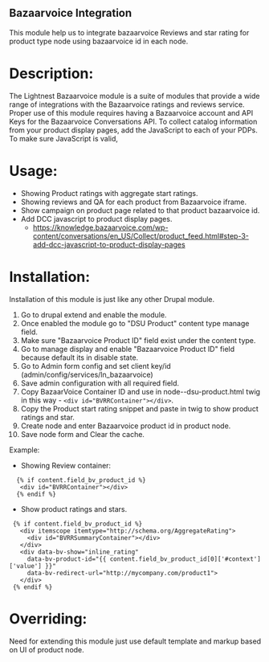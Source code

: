 ## Bazaarvoice Integration
This module help us to integrate bazaarvoice Reviews and star rating for product type node using bazaarvoice id in each node.

Description:
============
The Lightnest Bazaarvoice module is a suite of modules that provide a wide range of integrations with the Bazaarvoice ratings and reviews service. 
Proper use of this module requires having a Bazaarvoice account and API Keys for the Bazaarvoice Conversations API.
To collect catalog information from your product display pages, add the JavaScript to each of your PDPs. To make sure JavaScript is valid,

Usage:
======
- Showing Product ratings with aggregate start ratings.
- Showing reviews and QA for each product from Bazaarvoice iframe.
- Show campaign on product page related to that product bazaarvoice id.
- Add DCC javascript to product display pages.
	- https://knowledge.bazaarvoice.com/wp-content/conversations/en_US/Collect/product_feed.html#step-3-add-dcc-javascript-to-product-display-pages

Installation:
=============

Installation of this module is just like any other Drupal module.

1) Go to drupal extend and enable the module.
2) Once enabled the module go to "DSU Product" content type manage field.
3) Make sure "Bazaarvoice Product ID" field exist under the content type.
4) Go to manage display and enable "Bazaarvoice Product ID" field because default its in disable state.
5) Go to Admin form config and set client key/id (admin/config/services/ln_bazaarvoice)
6) Save admin configuration with all required field.
7) Copy BazaarVoice Container ID and use in node--dsu-product.html twig in this way -  ````<div id="BVRRContainer"></div>````.
8) Copy the Product start rating snippet and paste in twig to show product ratings and star.
9) Create node and enter Bazaarvoice product id in product node.
10) Save node form and Clear the cache.

Example:
- Showing Review container:
 ````
   {% if content.field_bv_product_id %}
    <div id="BVRRContainer"></div>
   {% endif %}
 ````
- Show product ratings and stars.
````
 {% if content.field_bv_product_id %}
   <div itemscope itemtype="http://schema.org/AggregateRating">
     <div id="BVRRSummaryContainer"></div>
   </div>
   <div data-bv-show="inline_rating"
     data-bv-product-id="{{ content.field_bv_product_id[0]['#context']['value'] }}"
     data-bv-redirect-url="http://mycompany.com/product1">
   </div>
 {% endif %} 
 ````


Overriding:
==========

Need for extending this module just use default template and markup based on UI of product node.
